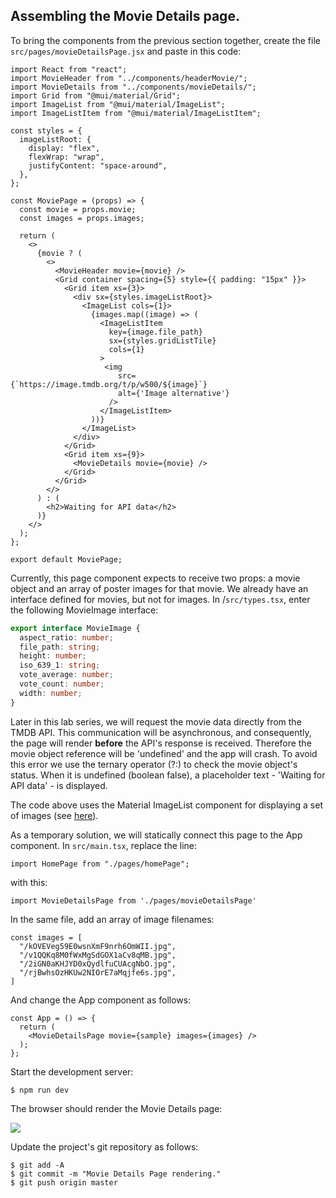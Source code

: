 ## Assembling the Movie Details page.

To bring the components from the previous section together, create the file `src/pages/movieDetailsPage.jsx` and paste in this code:
~~~
import React from "react";
import MovieHeader from "../components/headerMovie/";
import MovieDetails from "../components/movieDetails/";
import Grid from "@mui/material/Grid";
import ImageList from "@mui/material/ImageList";
import ImageListItem from "@mui/material/ImageListItem";

const styles = {
  imageListRoot: {
    display: "flex",
    flexWrap: "wrap",
    justifyContent: "space-around",
  },
};

const MoviePage = (props) => {
  const movie = props.movie;
  const images = props.images;

  return (
    <>
      {movie ? (
        <>
          <MovieHeader movie={movie} />
          <Grid container spacing={5} style={{ padding: "15px" }}>
            <Grid item xs={3}>
              <div sx={styles.imageListRoot}>
                <ImageList cols={1}>
                  {images.map((image) => (
                    <ImageListItem
                      key={image.file_path}
                      sx={styles.gridListTile}
                      cols={1}
                    >
                     <img
                        src={`https://image.tmdb.org/t/p/w500/${image}`}
                        alt={'Image alternative'}
                      />                    
                    </ImageListItem>
                  ))}
                </ImageList>
              </div>
            </Grid>
            <Grid item xs={9}>
              <MovieDetails movie={movie} />
            </Grid>
          </Grid>
        </>
      ) : (
        <h2>Waiting for API data</h2>
      )}
    </>
  );
};

export default MoviePage;
~~~
Currently, this page component expects to receive two props: a movie object and an array of poster images for that movie. We already have an interface defined for movies, but not for images. 
In /`src/types.tsx`, enter the following MovieImage interface: 

~~~typescript
export interface MovieImage {
  aspect_ratio: number;
  file_path: string;
  height: number;
  iso_639_1: string;
  vote_average: number;
  vote_count: number;
  width: number;
}
~~~



Later in this lab series, we will request the movie data directly from the TMDB API. This communication will be asynchronous, and consequently, the page will render __before__ the API's response is received. Therefore the movie object reference will be 'undefined' and the app will crash. To avoid this error we use the ternary operator (?:) to check the movie object's status. When it is undefined (boolean false), a placeholder text - 'Waiting for API data' - is displayed. 

The code above uses the Material ImageList component for displaying a set of images (see [here](https://material-ui.com/components/grid-list/)).

As a temporary solution, we will statically connect this page to the App component. In `src/main.tsx`, replace the line:
~~~
import HomePage from "./pages/homePage";
~~~
with this:
~~~
import MovieDetailsPage from './pages/movieDetailsPage'
~~~
In the same file, add an array of image filenames:
~~~
const images = [
  "/kOVEVeg59E0wsnXmF9nrh6OmWII.jpg",
  "/v1QQKq8M0fWxMgSdGOX1aCv8qMB.jpg",
  "/2iGN0aKHJYD0xQydlfuCUAcgNbO.jpg",
  "/rjBwhsOzHKUw2NIOrE7aMqjfe6s.jpg",
]
~~~
And change the App component as follows:
~~~
const App = () => {
  return (
    <MovieDetailsPage movie={sample} images={images} />
  );
};
~~~
Start the development server:
~~~
$ npm run dev
~~~
The browser should render the Movie Details page:

![][moviepage]

Update the project's git repository as follows:
~~~ 
$ git add -A
$ git commit -m "Movie Details Page rendering."
$ git push origin master
~~~

[moviepage]: ./img/moviepage.png
